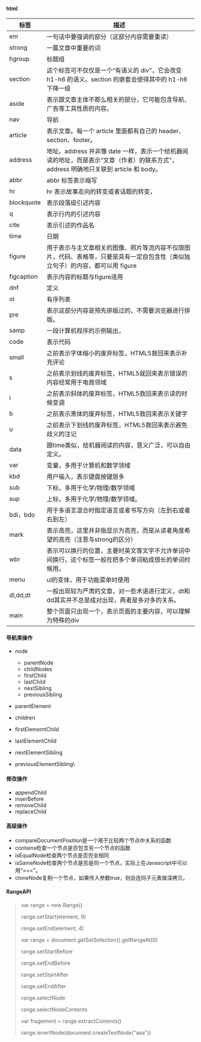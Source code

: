 #### html

| 标签       | 描述                                                         |
| ---------- | ------------------------------------------------------------ |
| em         | 一句话中要强调的部分（这部分内容需要重读）                   |
| strong     | 一篇文章中重要的词                                           |
| hgroup     | 标题组                                                       |
| section    | 这个标签可不仅仅是一个“有语义的 div”，它会改变 h1-h6 的语义。section 的嵌套会使得其中的 h1-h6 下降一级 |
| aside      | 表示跟文章主体不那么相关的部分，它可能包含导航、广告等工具性质的内容。 |
| nav        | 导航                                                         |
| article    | 表示文章。每一个 article 里面都有自己的 header、section、footer。 |
| address    | 地址。address 并非像 date 一样，表示一个给机器阅读的地址，而是表示“文章（作者）的联系方式”，address 明确地只关联到 article 和 body。 |
| abbr       | abbr 标签表示缩写                                            |
| hr         | hr 表示故事走向的转变或者话题的转变，                        |
| blockquote | 表示段落级引述内容                                           |
| q          | 表示行内的引述内容                                           |
| cite       | 表示引述的作品名                                             |
| time       | 日期                                                         |
| figure     | 用于表示与主文章相关的图像、照片等流内容不仅限图片，代码、表格等，只要是具有一定自包含性（类似独立句子）的内容，都可以用 figure |
| figcaption | 表示内容的标题与figure连用                                   |
| dnf        | 定义                                                         |
| ol         | 有序列表                                                     |
| pre        | 表示这部分内容是预先排版过的，不需要浏览器进行排版。         |
| samp       | 一段计算机程序的示例输出，                                   |
| code       | 表示代码                                                     |
| small      | 之前表示字体缩小的废弃标签，HTML5救回来表示补充评论          |
| s          | 之前表示划线的废弃标签，HTML5就回来表示错误的内容经常用于电商领域 |
| i          | 之前表示斜体的废弃标签，HTML5救回来表示读的时候变调          |
| b          | 之前表示黑体的废弃标签，HTML5救回来表示关键字                |
| u          | 之前表示下划线的废弃标签，HTML5救回来表示避免歧义的注记      |
| data       | 跟time类似，给机器阅读的内容，意义广泛，可以自由定义。       |
| var        | 变量，多用于计算机和数学领域                                 |
| kbd        | 用户输入，表示键盘按键居多                                   |
| sub        | 下标，多用于化学/物理/数学领域                               |
| sup        | 上标，多用于化学/物理/数学领域。                             |
| bdi，bdo   | 用于多语言混合时指定语言或者书写方向（左到右或者右到左）     |
| mark       | 表示高亮，这里并非指显示为高亮，而是从读者角度希望的高亮（注意与strong的区分） |
| wbr        | 表示可以换行的位置，主要时英文等文字不允许单词中间换行，这个标签一般在把多个单词粘成很长的单词时候用。 |
| menu       | ul的变体，用于功能菜单时使用                                 |
| dl,dd,dt   | 一般出现较为严肃的文章，对一些术语进行定义，dt和dd其实并不总是成对出现，两者是多对多的关系。 |
| main       | 整个页面只出现一个，表示页面的主要内容，可以理解为特殊的div  |





#### 导航类操作

- node
  - parentNode
  - childNodes
  - firstChild
  - lastChild
  - nextSibling
  - previousSibling

- parentElement
- children
- firstElememtChild
- lastElementChild
- nextElementSibling
- previousElementSibling\

#### 修改操作

- appendChild
- inserBefore
- removeChild
- replaceChild

#### 高级操作

- compareDocumentPosition是一个用于比较两个节点中关系的函数
- contains检查一个节点是否包含另一个节点的函数
- isEqualNode检查两个节点是否完全相同
- isSameNode检查两个节点是否是同一个节点，实际上在Javascript中可以用“===”。
- cloneNode复制一个节点，如果传入参数true，则会连同子元素做深拷贝。   

#### RangeAPI

> var range = new Range()
>
> range.setStart(element, 9)
>
> range.setEnd(element, 4)
>
> var range = document.getSetSelection().getRangeAt(0)
>
>  
>
> range.setStartBefore
>
> range.setEndBefore
>
> range.setStartAfter
>
> range.setEndAfter
>
> range.selectNode
>
> range.selectNodeContents
>
>  
>
> var fragement = range.extractContents()
>
> range.isnertNode(document.createTextNode("aaa"))
